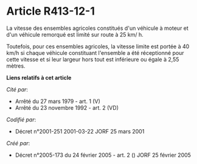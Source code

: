 # Article R413-12-1

La vitesse des ensembles agricoles constitués d'un véhicule à moteur et d'un véhicule remorqué est limité sur route à 25 km/
h.

Toutefois, pour ces ensembles agricoles, la vitesse limite est portée à 40 km/h si chaque véhicule constituant l'ensemble a
été réceptionné pour cette vitesse et si leur largeur hors tout est inférieure ou égale à 2,55 mètres.

**Liens relatifs à cet article**

_Cité par_:

  - Arrêté du 27 mars 1979 - art. 1 (V)
  - Arrêté du 23 novembre 1992 - art. 2 (VD)

_Codifié par_:

  - Décret n°2001-251 2001-03-22 JORF 25 mars 2001

_Créé par_:

  - Décret n°2005-173 du 24 février 2005 - art. 2 () JORF 25 février 2005
